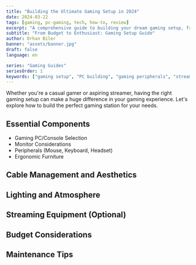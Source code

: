 ```yaml
---
title: "Building the Ultimate Gaming Setup in 2024"
date: 2024-03-22
tags: [gaming, pc-gaming, tech, how-to, review]
excerpt: "A comprehensive guide to building your dream gaming setup, from hardware selection to ergonomic considerations."
subtitle: "From Budget to Enthusiast: Gaming Setup Guide"
author: Orhan Biler
banner: "assets/banner.jpg"
draft: false
language: en

series: "Gaming Guides"
seriesOrder: 1
keywords: ["gaming setup", "PC building", "gaming peripherals", "streaming setup"]
---
```


Whether you're a casual gamer or aspiring streamer, having the right gaming setup can make a huge difference in your gaming experience. Let's explore how to build the perfect gaming station for your needs.

## Essential Components
- Gaming PC/Console Selection
- Monitor Considerations
- Peripherals (Mouse, Keyboard, Headset)
- Ergonomic Furniture

## Cable Management and Aesthetics

## Lighting and Atmosphere

## Streaming Equipment (Optional)

## Budget Considerations

## Maintenance Tips 